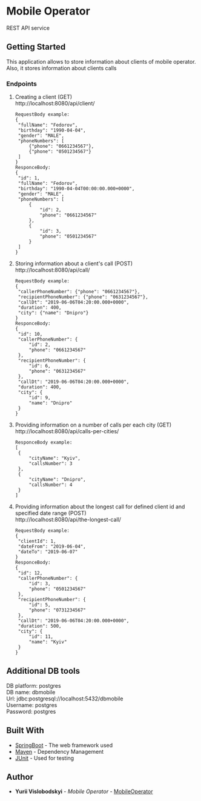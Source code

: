 # Mobile Operator

REST API service

## Getting Started

This application allows to store information about clients of mobile operator.  Also, it stores information about clients calls

### Endpoints

1. Creating a client (GET)   
   http://localhost:8080/api/client/

   ```
   RequestBody example:
   {
	"fullName": "Fedorov",
	"birthday": "1990-04-04",
	"gender": "MALE",
	"phoneNumbers": [
		{"phone": "0661234567"},
		{"phone": "0501234567"}
	]
   }
   ResponceBody:
   {
    "id": 1,
    "fullName": "Fedorov",
    "birthday": "1990-04-04T00:00:00.000+0000",
    "gender": "MALE",
    "phoneNumbers": [
        {
            "id": 2,
            "phone": "0661234567"
        },
        {
            "id": 3,
            "phone": "0501234567"
        }
    ]
   }
   ```

2. Storing information about a client's call (POST)   
   http://localhost:8080/api/call/
   ```
   RequestBody example:
   {
	"callerPhoneNumber": {"phone": "0661234567"},
	"recipientPhoneNumber": {"phone": "0631234567"},
	"callDt": "2019-06-06T04:20:00.000+0000",
	"duration": 400,
	"city": {"name": "Dnipro"}
   }
   ResponceBody:
   {
    "id": 10,
    "callerPhoneNumber": {
        "id": 2,
        "phone": "0661234567"
    },
    "recipientPhoneNumber": {
        "id": 6,
        "phone": "0631234567"
    },
    "callDt": "2019-06-06T04:20:00.000+0000",
    "duration": 400,
    "city": {
        "id": 9,
        "name": "Dnipro"
    }
   }
   ``` 

3. Providing information on a number of calls per each city (GET)   
   http://localhost:8080/api/calls-per-cities/
   ```
   ResponceBody example:
   [
    {
        "cityName": "Kyiv",
        "callsNumber": 3
    },
    {
        "cityName": "Dnipro",
        "callsNumber": 4
    }
   ]
   ``` 

4. Providing information about the longest call for defined client id and specified date range (POST)   
   http://localhost:8080/api/the-longest-call/
   ```
   RequestBody example:
   {
	"clientId": 1, 
	"dateFrom": "2019-06-04",
	"dateTo": "2019-06-07"
   }
   ResponceBody:
   {
    "id": 12,
    "callerPhoneNumber": {
        "id": 3,
        "phone": "0501234567"
    },
    "recipientPhoneNumber": {
        "id": 5,
        "phone": "0731234567"
    },
    "callDt": "2019-06-06T04:20:00.000+0000",
    "duration": 500,
    "city": {
        "id": 11,
        "name": "Kyiv"
    }
   }
   ```

## Additional DB tools

  DB platform: postgres   
  DB name: dbmobile   
  Url: jdbc:postgresql://localhost:5432/dbmobile   
  Username: postgres   
  Password: postgres   

## Built With

* [SpringBoot](https://spring.io/projects/spring-boot/) - The web framework used
* [Maven](https://maven.apache.org/) - Dependency Management
* [JUnit](https://junit.org/junit4/) - Used for testing


## Author

* **Yurii Vislobodskyi** - *Mobile Operator* - [MobileOperator](https://github.com/Yurasicv/)

